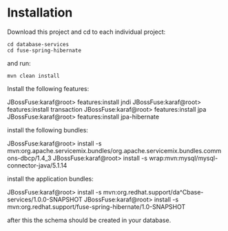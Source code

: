 Installation
============
Download this project and cd to each individual project: 

	cd database-services 
	cd fuse-spring-hibernate

and run: 

	mvn clean install

Install the following features: 

JBossFuse:karaf@root> features:install jndi
JBossFuse:karaf@root> features:install transaction
JBossFuse:karaf@root> features:install jpa
JBossFuse:karaf@root> features:install jpa-hibernate

install the following bundles:

JBossFuse:karaf@root> install -s mvn:org.apache.servicemix.bundles/org.apache.servicemix.bundles.commons-dbcp/1.4_3
JBossFuse:karaf@root> install -s wrap:mvn:mysql/mysql-connector-java/5.1.14 

install the application bundles: 

JBossFuse:karaf@root> install -s mvn:org.redhat.support/da^Cbase-services/1.0.0-SNAPSHOT
JBossFuse:karaf@root> install -s mvn:org.redhat.support/fuse-spring-hibernate/1.0-SNAPSHOT

after this the schema should be created in your database. 
